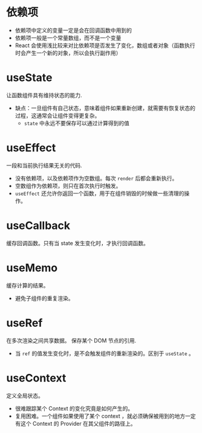 # 依赖项
- 依赖项中定义的变量一定是会在回调函数中用到的
- 依赖项一般是一个常量数组，而不是一个变量
- React 会使用浅比较来对比依赖项是否发生了变化，数组或者对象（函数执行时会产生一个新的对象，所以会执行副作用）

# useState
让函数组件具有维持状态的能力.

- 缺点：一旦组件有自己状态，意味着组件如果重新创建，就需要有恢复状态的过程，这通常会让组件变得更复杂。
  - `state` 中永远不要保存可以通过计算得到的值


# useEffect
一段和当前执行结果无关的代码.

- 没有依赖项，以及依赖项作为空数组。每次 `render` 后都会重新执行。
- 空数组作为依赖项，则只在首次执行时触发。
- `useEffect` 还允许你返回一个函数，用于在组件销毁的时候做一些清理的操作。

# useCallback
缓存回调函数。只有当 state 发生变化时，才执行回调函数。

# useMemo
缓存计算的结果。

- 避免子组件的重复渲染。

# useRef
在多次渲染之间共享数据。
保存某个 DOM 节点的引用.

- 当 `ref` 的值发生变化时，是不会触发组件的重新渲染的。区别于 `useState` 。

# useContext
定义全局状态。


- 很难跟踪某个 Context 的变化究竟是如何产生的。
- 复用困难。一个组件如果使用了某个 context ，就必须确保被用到的地方一定有这个 Context 的 Provider 在其父组件的路径上。
